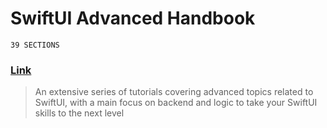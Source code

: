 # SwiftUI Advanced Handbook
`39 SECTIONS`
### [Link](https://designcode.io/swiftui-advanced-handbook)
> An extensive series of tutorials covering advanced topics related to SwiftUI, with a main focus on backend and logic to take your SwiftUI skills to the next level
